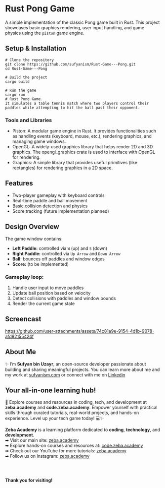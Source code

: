 # Rust Pong Game
A simple implementation of the classic Pong game built in Rust. This project showcases basic graphics rendering, user input handling, and game physics using the `piston` game engine.

## Setup & Installation
```
# Clone the repository
git clone https://github.com/sufyanism/Rust-Game---Pong.git
cd Rust-Game---Pong

# Build the project
cargo build

# Run the game
cargo run
# Rust Pong Game.
It simulates a table tennis match where two players control their paddles while attempting to hit the ball past their opponent.
```

### Tools and Libraries
*	Piston: A modular game engine in Rust. It provides functionalities such as handling events (keyboard, mouse, etc.), rendering graphics, and managing game windows.
*	OpenGL: A widely-used graphics library that helps render 2D and 3D graphics. The opengl_graphics crate is used to interface with OpenGL for rendering.
*	Graphics: A simple library that provides useful primitives (like rectangles) for rendering graphics in a 2D space.
  
## Features
- Two-player gameplay with keyboard controls
- Real-time paddle and ball movement
- Basic collision detection and physics
- Score tracking (future implementation planned)

## Design Overview
The game window contains:
- **Left Paddle:** controlled via `W` (up) and `S` (down)
- **Right Paddle:** controlled via `Up Arrow` and `Down Arrow`
- **Ball:** bounces off paddles and window edges
- **Score:** (to be implemented)

### Gameplay loop:
1. Handle user input to move paddles
2. Update ball position based on velocity
3. Detect collisions with paddles and window bounds
4. Render the current game state

## Screencast
https://github.com/user-attachments/assets/74c81a9e-9154-4d1b-9078-afd82155424f

<div style="margin-top:20px;"></div> <!-- adds space above -->

## About Me 
✨ I’m **Sufyan bin Uzayr**, an open-source developer passionate about building and sharing meaningful projects.
You can learn more about me and my work at [sufyanism.com](https://sufyanism.com/) or connect with me on [Linkedin](https://www.linkedin.com/in/sufyanism)
</br>

## Your all-in-one learning hub! 
🚀 Explore courses and resources in coding, tech, and development at **zeba.academy** and **code.zeba.academy**. Empower yourself with practical skills through curated tutorials, real-world projects, and hands-on experience. Level up your tech game today! 💻✨
</br>
<div style="margin-top:10px;"></div> <!-- adds space above -->

**Zeba Academy**  is a learning platform dedicated to **coding**, **technology**, and **development**.  
➡ Visit our main site: [zeba.academy](https://zeba.academy)   </br>
➡ Explore hands-on courses and resources at: [code.zeba.academy](https://code.zeba.academy)   </br>
➡ Check out our YouTube for more tutorials: [zeba.academy](https://www.youtube.com/@zeba.academy)  </br>
➡ Follow us on Instagram: [zeba.academy](https://www.instagram.com/zeba.academy/)  </br>

</br>
<div style="margin-top:30px;"></div> <!-- adds space above -->

**Thank you for visiting!** 
